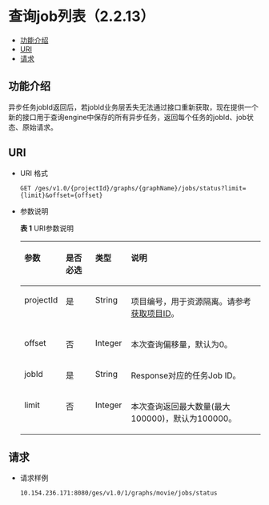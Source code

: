 # 查询job列表（2.2.13）<a name="ges_03_0204"></a>

-   [功能介绍](#section57431131202011)
-   [URI](#section56494056202011)
-   [请求](#section62446078202011)

## 功能介绍<a name="section57431131202011"></a>

异步任务jobId返回后，若jobId业务层丢失无法通过接口重新获取，现在提供一个新的接口用于查询engine中保存的所有异步任务，返回每个任务的jobId、job状态、原始请求。

## URI<a name="section56494056202011"></a>

-   URI 格式

    ```
    GET /ges/v1.0/{projectId}/graphs/{graphName}/jobs/status?limit={limit}&offset={offset}
    ```

-   参数说明

    **表 1**  URI参数说明

    <a name="table66283993202424"></a>
    <table><thead align="left"><tr id="row59205483202424"><th class="cellrowborder" valign="top" width="12.97%" id="mcps1.2.5.1.1"><p id="p59805966202438"><a name="p59805966202438"></a><a name="p59805966202438"></a>参数</p>
    </th>
    <th class="cellrowborder" valign="top" width="12.85%" id="mcps1.2.5.1.2"><p id="p12445038202438"><a name="p12445038202438"></a><a name="p12445038202438"></a>是否必选</p>
    </th>
    <th class="cellrowborder" valign="top" width="14.91%" id="mcps1.2.5.1.3"><p id="p1415130202438"><a name="p1415130202438"></a><a name="p1415130202438"></a>类型</p>
    </th>
    <th class="cellrowborder" valign="top" width="59.27%" id="mcps1.2.5.1.4"><p id="p47516731202438"><a name="p47516731202438"></a><a name="p47516731202438"></a>说明</p>
    </th>
    </tr>
    </thead>
    <tbody><tr id="row20271122202424"><td class="cellrowborder" valign="top" width="12.97%" headers="mcps1.2.5.1.1 "><p id="p36605179202438"><a name="p36605179202438"></a><a name="p36605179202438"></a>projectId</p>
    </td>
    <td class="cellrowborder" valign="top" width="12.85%" headers="mcps1.2.5.1.2 "><p id="p12229546202438"><a name="p12229546202438"></a><a name="p12229546202438"></a>是</p>
    </td>
    <td class="cellrowborder" valign="top" width="14.91%" headers="mcps1.2.5.1.3 "><p id="p51069165202438"><a name="p51069165202438"></a><a name="p51069165202438"></a>String</p>
    </td>
    <td class="cellrowborder" valign="top" width="59.27%" headers="mcps1.2.5.1.4 "><p id="p51708449194548"><a name="p51708449194548"></a><a name="p51708449194548"></a>项目编号，用于资源隔离。请参考<a href="获取项目ID.md">获取项目ID</a>。</p>
    </td>
    </tr>
    <tr id="row11419839202424"><td class="cellrowborder" valign="top" width="12.97%" headers="mcps1.2.5.1.1 "><p id="p192018101233"><a name="p192018101233"></a><a name="p192018101233"></a>offset</p>
    </td>
    <td class="cellrowborder" valign="top" width="12.85%" headers="mcps1.2.5.1.2 "><p id="p159201910182316"><a name="p159201910182316"></a><a name="p159201910182316"></a>否</p>
    </td>
    <td class="cellrowborder" valign="top" width="14.91%" headers="mcps1.2.5.1.3 "><p id="p2920121072312"><a name="p2920121072312"></a><a name="p2920121072312"></a>Integer</p>
    </td>
    <td class="cellrowborder" valign="top" width="59.27%" headers="mcps1.2.5.1.4 "><p id="p14920101014235"><a name="p14920101014235"></a><a name="p14920101014235"></a>本次查询偏移量，默认为0。</p>
    </td>
    </tr>
    <tr id="row1752420143016"><td class="cellrowborder" valign="top" width="12.97%" headers="mcps1.2.5.1.1 "><p id="p1753620193020"><a name="p1753620193020"></a><a name="p1753620193020"></a>jobId</p>
    </td>
    <td class="cellrowborder" valign="top" width="12.85%" headers="mcps1.2.5.1.2 "><p id="p1475352013016"><a name="p1475352013016"></a><a name="p1475352013016"></a>是</p>
    </td>
    <td class="cellrowborder" valign="top" width="14.91%" headers="mcps1.2.5.1.3 "><p id="p167531520113017"><a name="p167531520113017"></a><a name="p167531520113017"></a>String</p>
    </td>
    <td class="cellrowborder" valign="top" width="59.27%" headers="mcps1.2.5.1.4 "><p id="p19753120193015"><a name="p19753120193015"></a><a name="p19753120193015"></a>Response对应的任务Job ID。</p>
    </td>
    </tr>
    <tr id="row14667622162310"><td class="cellrowborder" valign="top" width="12.97%" headers="mcps1.2.5.1.1 "><p id="p13818143518230"><a name="p13818143518230"></a><a name="p13818143518230"></a>limit</p>
    </td>
    <td class="cellrowborder" valign="top" width="12.85%" headers="mcps1.2.5.1.2 "><p id="p178181535102318"><a name="p178181535102318"></a><a name="p178181535102318"></a>否</p>
    </td>
    <td class="cellrowborder" valign="top" width="14.91%" headers="mcps1.2.5.1.3 "><p id="p10818335122312"><a name="p10818335122312"></a><a name="p10818335122312"></a>Integer</p>
    </td>
    <td class="cellrowborder" valign="top" width="59.27%" headers="mcps1.2.5.1.4 "><p id="p1281843519235"><a name="p1281843519235"></a><a name="p1281843519235"></a>本次查询返回最大数量(最大100000)，默认为100000。</p>
    </td>
    </tr>
    </tbody>
    </table>


## 请求<a name="section62446078202011"></a>

-   请求样例

    ```
    10.154.236.171:8080/ges/v1.0/1/graphs/movie/jobs/status
    ```


